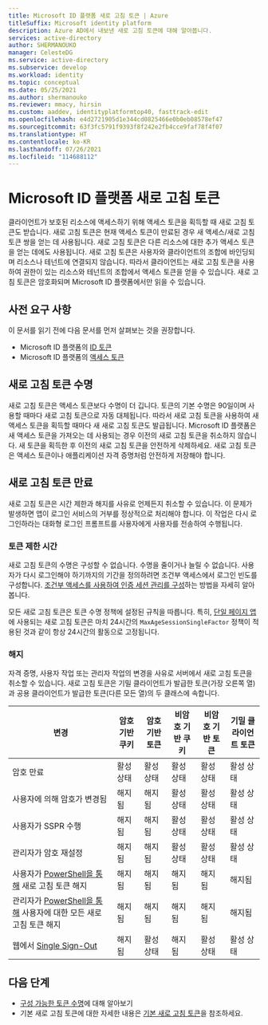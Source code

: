 ```yaml
---
title: Microsoft ID 플랫폼 새로 고침 토큰 | Azure
titleSuffix: Microsoft identity platform
description: Azure AD에서 내보낸 새로 고침 토큰에 대해 알아봅니다.
services: active-directory
author: SHERMANOUKO
manager: CelesteDG
ms.service: active-directory
ms.subservice: develop
ms.workload: identity
ms.topic: conceptual
ms.date: 05/25/2021
ms.author: shermanouko
ms.reviewer: mmacy, hirsin
ms.custom: aaddev, identityplatformtop40, fasttrack-edit
ms.openlocfilehash: e4d2721905d1e344cd0825466e0b0eb08578ef47
ms.sourcegitcommit: 63f3fc5791f9393f8f242e2fb4cce9faf78f4f07
ms.translationtype: HT
ms.contentlocale: ko-KR
ms.lasthandoff: 07/26/2021
ms.locfileid: "114688112"
---
```

# <a name="microsoft-identity-platform-refresh-tokens"></a>Microsoft ID 플랫폼 새로 고침 토큰

클라이언트가 보호된 리소스에 액세스하기 위해 액세스 토큰을 획득할 때 새로 고침 토큰도 받습니다. 새로 고침 토큰은 현재 액세스 토큰이 만료된 경우 새 액세스/새로 고침 토큰 쌍을 얻는 데 사용됩니다. 새로 고침 토큰은 다른 리소스에 대한 추가 액세스 토큰을 얻는 데에도 사용됩니다. 새로 고침 토큰은 사용자와 클라이언트의 조합에 바인딩되며 리소스나 테넌트에 연결되지 않습니다. 따라서 클라이언트는 새로 고침 토큰을 사용하여 권한이 있는 리소스와 테넌트의 조합에서 액세스 토큰을 얻을 수 있습니다. 새로 고침 토큰은 암호화되며 Microsoft ID 플랫폼에서만 읽을 수 있습니다.

## <a name="prerequisites"></a>사전 요구 사항

이 문서를 읽기 전에 다음 문서를 먼저 살펴보는 것을 권장합니다.

* Microsoft ID 플랫폼의 [ID 토큰](id-tokens.md)
* Microsoft ID 플랫폼의 [액세스 토큰](access-tokens.md)

## <a name="refresh-token-lifetime"></a>새로 고침 토큰 수명

새로 고침 토큰은 액세스 토큰보다 수명이 더 깁니다. 토큰의 기본 수명은 90일이며 사용할 때마다 새로 고침 토큰으로 자동 대체됩니다. 따라서 새로 고침 토큰을 사용하여 새 액세스 토큰을 획득할 때마다 새 새로 고침 토큰도 발급됩니다. Microsoft ID 플랫폼은 새 액세스 토큰을 가져오는 데 사용되는 경우 이전의 새로 고침 토큰을 취소하지 않습니다. 새 토큰을 획득한 후 이전의 새로 고침 토큰을 안전하게 삭제하세요. 새로 고침 토큰은 액세스 토큰이나 애플리케이션 자격 증명처럼 안전하게 저장해야 합니다. 

## <a name="refresh-token-expiration"></a>새로 고침 토큰 만료

새로 고침 토큰은 시간 제한과 해지를 사유로 언제든지 취소할 수 있습니다. 이 문제가 발생하면 앱이 로그인 서비스의 거부를 정상적으로 처리해야 합니다. 이 작업은 다시 로그인하라는 대화형 로그인 프롬프트를 사용자에게 사용자를 전송하여 수행됩니다. 

### <a name="token-timeouts"></a>토큰 제한 시간

새로 고침 토큰의 수명은 구성할 수 없습니다. 수명을 줄이거나 늘릴 수 없습니다. 사용자가 다시 로그인해야 하기까지의 기간을 정의하려면 조건부 액세스에서 로그인 빈도를 구성합니다. [조건부 액세스를 사용하여 인증 세션 관리를 구성](../conditional-access/howto-conditional-access-session-lifetime.md)하는 방법을 자세히 알아봅니다.

모든 새로 고침 토큰은 토큰 수명 정책에 설정된 규칙을 따릅니다. 특히, [단일 페이지 앱](reference-third-party-cookies-spas.md)에 사용되는 새로 고침 토큰은 마치 24시간의 `MaxAgeSessionSingleFactor` 정책이 적용된 것과 같이 항상 24시간의 활동으로 고정됩니다. 

### <a name="revocation"></a>해지

자격 증명, 사용자 작업 또는 관리자 작업의 변경을 사유로 서버에서 새로 고침 토큰을 취소할 수 있습니다.  새로 고침 토큰은 기밀 클라이언트가 발급한 토큰(가장 오른쪽 열)과 공용 클라이언트가 발급한 토큰(다른 모든 열)의 두 클래스에 속합니다.

| 변경 | 암호 기반 쿠키 | 암호 기반 토큰 | 비암호 기반 쿠키 | 비암호 기반 토큰 | 기밀 클라이언트 토큰 |
|---|-----------------------|----------------------|---------------------------|--------------------------|---------------------------|
| 암호 만료 | 활성 상태 | 활성 상태 | 활성 상태 | 활성 상태 | 활성 상태 |
| 사용자에 의해 암호가 변경됨 | 해지됨 | 해지됨 | 활성 상태 | 활성 상태 | 활성 상태 |
| 사용자가 SSPR 수행 | 해지됨 | 해지됨 | 활성 상태 | 활성 상태 | 활성 상태 |
| 관리자가 암호 재설정 | 해지됨 | 해지됨 | 활성 상태 | 활성 상태 | 활성 상태 |
| 사용자가 [PowerShell을 통해](/powershell/module/azuread/revoke-azureadsignedinuserallrefreshtoken) 새로 고침 토큰 해지 | 해지됨 | 해지됨 | 해지됨 | 해지됨 | 해지됨 |
| 관리자가 [PowerShell을 통해](/powershell/module/azuread/revoke-azureaduserallrefreshtoken) 사용자에 대한 모든 새로 고침 토큰 해지 | 해지됨 | 해지됨 |해지됨 | 해지됨 | 해지됨 |
| 웹에서 [Single Sign-Out](v2-protocols-oidc.md#single-sign-out) | 해지됨 | 활성 상태 | 해지됨 | 활성 상태 | 활성 상태 |

## <a name="next-steps"></a>다음 단계

* [구성 가능한 토큰 수명](active-directory-configurable-token-lifetimes.md)에 대해 알아보기
* 기본 새로 고침 토큰에 대한 자세한 내용은 [기본 새로 고침 토큰](../devices/concept-primary-refresh-token.md)을 참조하세요.
